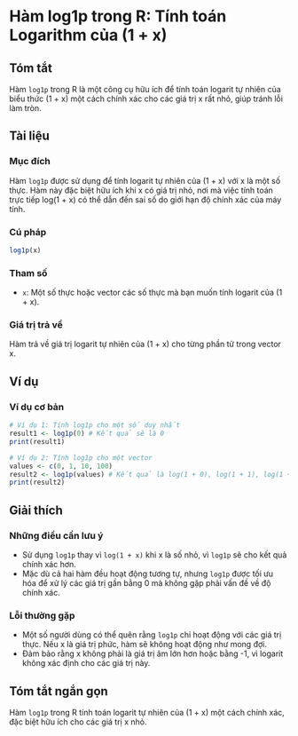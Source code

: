 <!--
Meta Description: # Hàm log1p trong R: Tính toán Logarithm của (1 + x) ## Tóm tắt Hàm `log1p` trong R là một công cụ hữu ích để tính toán logarit tự nhiên của biểu thức...
Meta Keywords: log1p, giá, trị, tính, hàm
-->

# Hàm log1p trong R: Tính toán Logarithm của (1 + x)

## Tóm tắt
Hàm `log1p` trong R là một công cụ hữu ích để tính toán logarit tự nhiên của biểu thức (1 + x) một cách chính xác cho các giá trị x rất nhỏ, giúp tránh lỗi làm tròn.

## Tài liệu
### Mục đích
Hàm `log1p` được sử dụng để tính logarit tự nhiên của (1 + x) với x là một số thực. Hàm này đặc biệt hữu ích khi x có giá trị nhỏ, nơi mà việc tính toán trực tiếp log(1 + x) có thể dẫn đến sai số do giới hạn độ chính xác của máy tính.

### Cú pháp
```R
log1p(x)
```

### Tham số
- `x`: Một số thực hoặc vector các số thực mà bạn muốn tính logarit của (1 + x).

### Giá trị trả về
Hàm trả về giá trị logarit tự nhiên của (1 + x) cho từng phần tử trong vector x.

## Ví dụ
### Ví dụ cơ bản
```R
# Ví dụ 1: Tính log1p cho một số duy nhất
result1 <- log1p(0) # Kết quả sẽ là 0
print(result1)

# Ví dụ 2: Tính log1p cho một vector
values <- c(0, 1, 10, 100)
result2 <- log1p(values) # Kết quả là log(1 + 0), log(1 + 1), log(1 + 10), log(1 + 100)
print(result2)
```

## Giải thích
### Những điều cần lưu ý
- Sử dụng `log1p` thay vì `log(1 + x)` khi x là số nhỏ, vì `log1p` sẽ cho kết quả chính xác hơn.
- Mặc dù cả hai hàm đều hoạt động tương tự, nhưng `log1p` được tối ưu hóa để xử lý các giá trị gần bằng 0 mà không gặp phải vấn đề về độ chính xác.

### Lỗi thường gặp
- Một số người dùng có thể quên rằng `log1p` chỉ hoạt động với các giá trị thực. Nếu x là giá trị phức, hàm sẽ không hoạt động như mong đợi.
- Đảm bảo rằng x không phải là giá trị âm lớn hơn hoặc bằng -1, vì logarit không xác định cho các giá trị này.

## Tóm tắt ngắn gọn
Hàm `log1p` trong R tính toán logarit tự nhiên của (1 + x) một cách chính xác, đặc biệt hữu ích cho các giá trị x nhỏ.